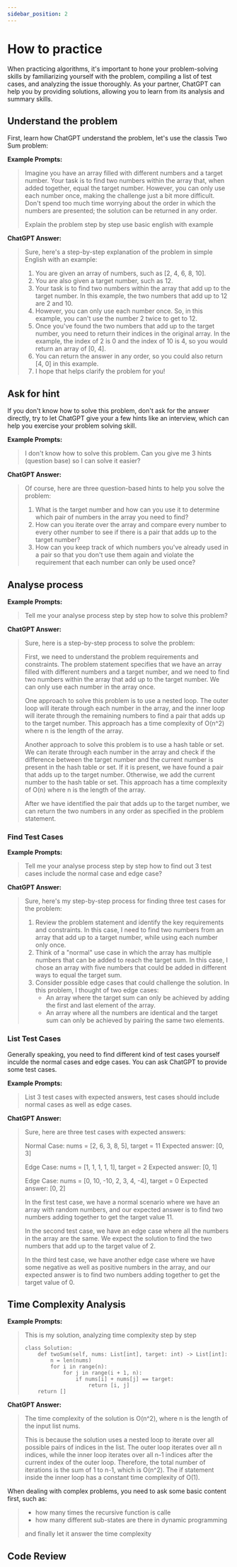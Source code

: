 ```yaml
---
sidebar_position: 2
---
```


# How to practice

When practicing algorithms, it's important to hone your problem-solving skills by familiarizing yourself with the problem, compiling a list of test cases, and analyzing the issue thoroughly. As your partner, ChatGPT can help you by providing solutions, allowing you to learn from its analysis and summary skills.

## Understand the problem

First, learn how ChatGPT understand the problem, let's use the classis Two Sum problem: 

**Example Prompts:**

> Imagine you have an array filled with different numbers and a target number. Your task is to find two numbers within the array that, when added together, equal the target number. However, you can only use each number once, making the challenge just a bit more difficult. Don't spend too much time worrying about the order in which the numbers are presented; the solution can be returned in any order.
> 
> Explain the problem step by step use basic english with example

**ChatGPT Answer:**

> Sure, here's a step-by-step explanation of the problem in simple English with an example:
> 
> 1. You are given an array of numbers, such as [2, 4, 6, 8, 10].
> 2. You are also given a target number, such as 12.
> 3. Your task is to find two numbers within the array that add up to the target number. In this example, the two numbers that add up to 12 are 2 and 10.
> 4. However, you can only use each number once. So, in this example, you can't use the number 2 twice to get to 12.
> 5. Once you've found the two numbers that add up to the target number, you need to return their indices in the original array. In the example, the index of 2 is 0 and the index of 10 is 4, so you would return an array of [0, 4].
> 6. You can return the answer in any order, so you could also return [4, 0] in this example.
> 7. I hope that helps clarify the problem for you!

## Ask for hint

If you don't know how to solve this problem, don't ask for the answer directly, try to let ChatGPT give your a few hints like an interview, which can help you exercise your problem solving skill. 

**Example Prompts:**
> I don't know how to solve this problem. Can you give me 3 hints (question base) so I can solve it easier?

**ChatGPT Answer:**
> Of course, here are three question-based hints to help you solve the problem:
> 
> 1. What is the target number and how can you use it to determine which pair of numbers in the array you need to find?
> 2. How can you iterate over the array and compare every number to every other number to see if there is a pair that adds up to the target number?
> 3. How can you keep track of which numbers you've already used in a pair so that you don't use them again and violate the requirement that each number can only be used once?

## Analyse process

**Example Prompts:**
> Tell me your analyse process step by step how to solve this problem?

**ChatGPT Answer:**
> Sure, here is a step-by-step process to solve the problem:
>
> First, we need to understand the problem requirements and constraints. The problem statement specifies that we have an array filled with different numbers and a target number, and we need to find two numbers within the array that add up to the target number. We can only use each number in the array once.
>
> One approach to solve this problem is to use a nested loop. The outer loop will iterate through each number in the array, and the inner loop will iterate through the remaining numbers to find a pair that adds up to the target number. This approach has a time complexity of O(n^2) where n is the length of the array.
>
> Another approach to solve this problem is to use a hash table or set. We can iterate through each number in the array and check if the difference between the target number and the current number is present in the hash table or set. If it is present, we have found a pair that adds up to the target number. Otherwise, we add the current number to the hash table or set. This approach has a time complexity of O(n) where n is the length of the array.
>
> After we have identified the pair that adds up to the target number, we can return the two numbers in any order as specified in the problem statement.

### Find Test Cases

**Example Prompts:**
> Tell me your analyse process step by step how to find out 3 test cases include the normal case and edge case?

**ChatGPT Answer:**
> Sure, here's my step-by-step process for finding three test cases for the problem:
> 
> 1. Review the problem statement and identify the key requirements and constraints. In this case, I need to find two numbers from an array that add up to a target number, while using each number only once.
> 2. Think of a "normal" use case in which the array has multiple numbers that can be added to reach the target sum. In this case, I chose an array with five numbers that could be added in different ways to equal the target sum.
> 3. Consider possible edge cases that could challenge the solution. In this problem, I thought of two edge cases:
>       - An array where the target sum can only be achieved by adding the first and last element of the array.
>       - An array where all the numbers are identical and the target sum can only be achieved by pairing the same two elements.

### List Test Cases

Generally speaking, you need to find different kind of test cases yourself inculde the normal cases and edge cases. You can ask ChatGPT to provide some test cases.

**Example Prompts:**
> List 3 test cases with expected answers, test cases should include normal cases as well as edge cases.

**ChatGPT Answer:**
> Sure, here are three test cases with expected answers:
> 
> Normal Case:
> nums = [2, 6, 3, 8, 5], target = 11 Expected answer: [0, 3]
> 
> Edge Case:
> nums = [1, 1, 1, 1, 1], target = 2 Expected answer: [0, 1]
> 
> Edge Case:
> nums = [0, 10, -10, 2, 3, 4, -4], target = 0 Expected answer: [0, 2]
> 
> In the first test case, we have a normal scenario where we have an array with random numbers, and our expected answer is to find two numbers adding together to get the target value 11.
> 
> In the second test case, we have an edge case where all the numbers in the array are the same. We expect the solution to find the two numbers that add up to the target value of 2.
> 
> In the third test case, we have another edge case where we have some negative as well as positive numbers in the array, and our expected answer is to find two numbers adding together to get the target value of 0.

## Time Complexity Analysis

**Example Prompts:**
> This is my solution, analyzing time complexity step by step
>
>     class Solution:
>         def twoSum(self, nums: List[int], target: int) -> List[int]:
>             n = len(nums)
>             for i in range(n):
>                 for j in range(i + 1, n):
>                     if nums[i] + nums[j] == target:
>                         return [i, j]
>         return []

**ChatGPT Answer:**

> The time complexity of the solution is O(n^2), where n is the length of the input list nums.
> 
> This is because the solution uses a nested loop to iterate over all possible pairs of indices in the list. The outer loop iterates over all n indices, while the inner loop iterates over all n-1 indices after the current index of the outer loop.
> Therefore, the total number of iterations is the sum of 1 to n-1, which is O(n^2). The if statement inside the inner loop has a constant time complexity of O(1).

When dealing with complex problems, you need to ask some basic content first, such as:

> - how many times the recursive function is calle
> - how many different sub-states are there in dynamic programming
>
> and finally let it answer the time complexity

## Code Review


